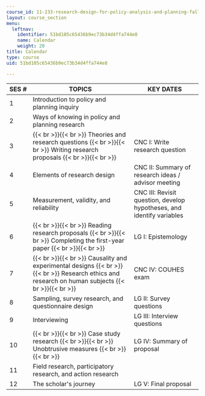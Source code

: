 ```yaml
---
course_id: 11-233-research-design-for-policy-analysis-and-planning-fall-2007
layout: course_section
menu:
  leftnav:
    identifier: 51bd105c65436b9ec73b34d4ffa744e8
    name: Calendar
    weight: 20
title: Calendar
type: course
uid: 51bd105c65436b9ec73b34d4ffa744e8

---
```


| SES # | TOPICS | KEY DATES |
| --- | --- | --- |
| 1 | Introduction to policy and planning inquiry | &nbsp; |
| 2 | Ways of knowing in policy and planning research | &nbsp; |
| 3 |  {{< br >}}{{< br >}} Theories and research questions {{< br >}}{{< br >}} Writing research proposals {{< br >}}{{< br >}}  | CNC I: Write research question |
| 4 | Elements of research design | CNC II: Summary of research ideas / advisor meeting |
| 5 | Measurement, validity, and reliability | CNC III: Revisit question, develop hypotheses, and identify variables |
| 6 |  {{< br >}}{{< br >}} Reading research proposals {{< br >}}{{< br >}} Completing the first-year paper {{< br >}}{{< br >}}  | LG I: Epistemology |
| 7 |  {{< br >}}{{< br >}} Causality and experimental designs {{< br >}}{{< br >}} Research ethics and research on human subjects {{< br >}}{{< br >}}  | CNC IV: COUHES exam |
| 8 | Sampling, survey research, and questionnaire design | LG II: Survey questions |
| 9 | Interviewing | LG III: Interview questions |
| 10 |  {{< br >}}{{< br >}} Case study research {{< br >}}{{< br >}} Unobtrusive measures {{< br >}}{{< br >}}  | LG IV: Summary of proposal |
| 11 | Field research, participatory research, and action research | &nbsp; |
| 12 | The scholar's journey | LG V: Final proposal